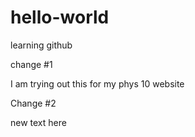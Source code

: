 # hello-world
learning github

change #1

I am trying out this for my phys 10 website

Change #2

new text here
